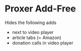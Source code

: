 # Proxer Add-Free
Hides the following adds
+ next to video player
+ article tabs (= Amazon)
+ donation calls in video player

